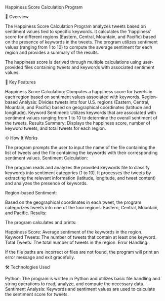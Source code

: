 Happiness Score Calculation Program

📝 Overview

The Happiness Score Calculation Program analyzes tweets based on sentiment values tied to specific keywords. It calculates the 'happiness' score for different regions (Eastern, Central, Mountain, and Pacific) based on the presence of keywords in the tweets. The program utilizes sentiment values (ranging from 1 to 10) to compute the average sentiment for each region and provides a summary of the results.

The happiness score is derived through multiple calculations using user-provided files containing tweets and keywords with associated sentiment values.

🔑 Key Features

Happiness Score Calculation: Computes a happiness score for tweets in each region based on sentiment values associated with keywords.
Region-based Analysis: Divides tweets into four U.S. regions (Eastern, Central, Mountain, and Pacific) based on geographical coordinates (latitude and longitude).
Keyword Sentiment: Utilizes keywords that are associated with sentiment values ranging from 1 to 10 to determine the overall sentiment of the tweets.
Results Summary: Displays the happiness score, number of keyword tweets, and total tweets for each region.

⚙️ How It Works

The program prompts the user to input the name of the file containing the list of tweets and the file containing the keywords with their corresponding sentiment values.
Sentiment Calculation:

The program reads and analyzes the provided keywords file to classify keywords into sentiment categories (1 to 10).
It processes the tweets by extracting the relevant information (latitude, longitude, and tweet content) and analyzes the presence of keywords.

Region-based Sentiment:

Based on the geographical coordinates in each tweet, the program categorizes tweets into one of the four regions: Eastern, Central, Mountain, and Pacific.
Results:

The program calculates and prints:

Happiness Score: Average sentiment of the keywords in the region.
Keyword Tweets: The number of tweets that contain at least one keyword.
Total Tweets: The total number of tweets in the region.
Error Handling:

If the file paths are incorrect or files are not found, the program will print an error message and exit gracefully.

🛠️ Technologies Used

Python: The program is written in Python and utilizes basic file handling and string operations to read, analyze, and compute the necessary data.
Sentiment Analysis: Keywords and sentiment values are used to calculate the sentiment score for tweets.
